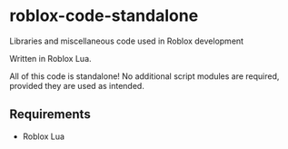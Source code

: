 # roblox-code-standalone

Libraries and miscellaneous code used in Roblox development

Written in Roblox Lua.

All of this code is standalone! No additional script modules are required, provided they are used as intended.

## Requirements
- Roblox Lua
